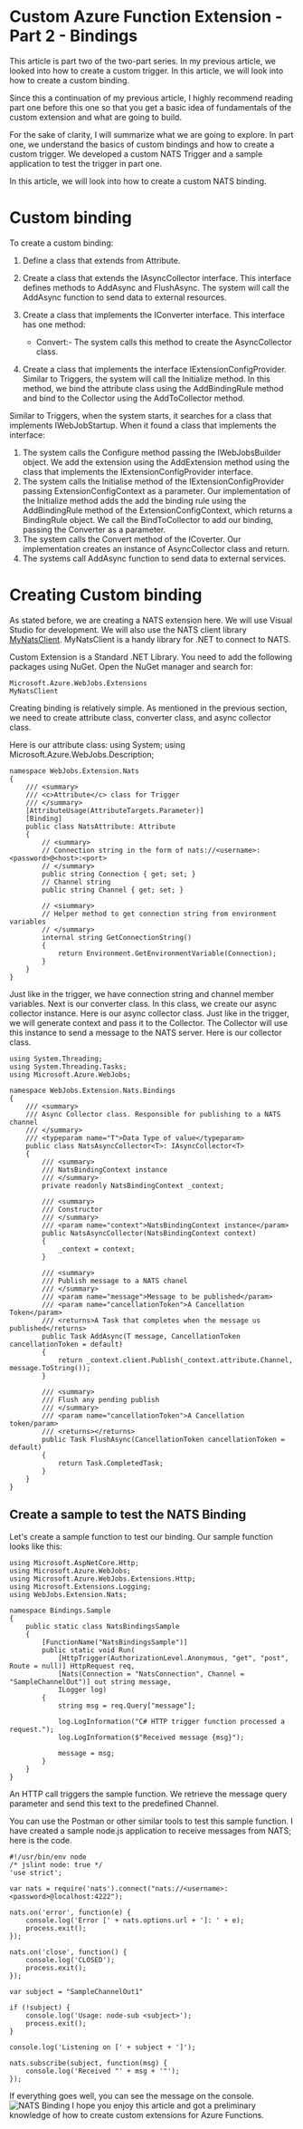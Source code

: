# Custom Azure Function Extension - Part 2 - Bindings
This article is part two of the two-part series. In my previous article, we looked into how to create a custom trigger. In this article, we will look into how to create a custom binding. 

Since this a continuation of my previous article, I highly recommend reading part one before this one so that you get a basic idea of fundamentals of the custom extension and what are going to build.

For the sake of clarity, I will summarize what we are going to explore. In part one, we understand the basics of custom bindings and how to create a custom trigger. We developed a custom NATS Trigger and a sample application to test the trigger in part one.

In this article, we will look into how to create a custom NATS binding.

# Custom binding
To create a custom binding:

1.  Define a class that extends from Attribute.
2.  Create a class that extends the IAsyncCollector interface. This interface defines methods to AddAsync and FlushAsync. The system will call the AddAsync function to send data to external resources.
3.  Create a class that implements the IConverter interface. This interface has one method:
	-	Convert:- The system calls this method to create the AsyncCollector class.

4.  Create a class that implements the interface IExtensionConfigProvider. Similar to Triggers, the system will call the Initialize method. In this method, we bind the attribute class using the AddBindingRule method and bind to the Collector using the AddToCollector method.

Similar to Triggers, when the system starts, it searches for a class that implements IWebJobStartup. When it found a class that implements the interface:

1.  The system calls the Configure method passing the IWebJobsBuilder object. We add the extension using the AddExtension method using the class that implements the IExtensionConfigProvider interface.
2.  The system calls the Initialise method of the IExtensionConfigProvider passing ExtensionConfigContext as a parameter. Our implementation of the Initialize method adds the add the binding rule using the AddBindingRule method of the ExtensionConfigContext, which returns a BindingRule object. We call the BindToCollector to add our binding, passing the Converter as a parameter.
3.  The system calls the Convert method of the ICoverter. Our implementation creates an instance of AsyncCollector class and return.
4.  The systems call AddAsync function to send data to external services.

# Creating Custom binding

As stated before, we are creating a NATS extension here. We will use Visual Studio for development. We will also use the NATS client library [MyNatsClient](https://github.com/danielwertheim/mynatsclient). MyNatsClient is a handy library for .NET to connect to NATS.

Custom Extension is a Standard .NET Library. You need to add the following packages using NuGet. Open the NuGet manager and search for:

    Microsoft.Azure.WebJobs.Extensions
    MyNatsClient

Creating binding is relatively simple. As mentioned in the previous section, we need to create attribute class, converter class, and async collector class.

Here is our attribute class:
using System;
using Microsoft.Azure.WebJobs.Description;

    namespace WebJobs.Extension.Nats
    {
        /// <summary>
        /// <c>Attribute</c> class for Trigger
        /// </summary>
        [AttributeUsage(AttributeTargets.Parameter)]
        [Binding]
        public class NatsAttribute: Attribute
        {
            // <summary>
            // Connection string in the form of nats://<username>:<password>@<host>:<port>
            // </summary>
            public string Connection { get; set; }
            // Channel string
            public string Channel { get; set; }
    
            // <siummary>
            // Helper method to get connection string from environment variables
            // </summary>
            internal string GetConnectionString()
            {
                return Environment.GetEnvironmentVariable(Connection);
            }
        }
    }

Just like in the trigger, we have connection string and channel member variables. Next is our converter class. In this class, we create our async collector instance. Here is our async collector class. Just like in the trigger, we will generate context and pass it to the Collector. The 
Collector will use this instance to send a message to the NATS server. Here is our collector class.

    using System.Threading;
    using System.Threading.Tasks;
    using Microsoft.Azure.WebJobs;
    
    namespace WebJobs.Extension.Nats.Bindings
    {
        /// <summary>
        /// Async Collector class. Responsible for publishing to a NATS channel
        /// </summary>
        /// <typeparam name="T">Data Type of value</typeparam>
        public class NatsAsyncCollector<T>: IAsyncCollector<T>
        {
            /// <summary>
            /// NatsBindingContext instance
            /// </summary>
            private readonly NatsBindingContext _context;
    
            /// <summary>
            /// Constructor
            /// </summary>
            /// <param name="context">NatsBindingContext instance</param>
            public NatsAsyncCollector(NatsBindingContext context)
            {
                _context = context;
            }
    
            /// <summary>
            /// Publish message to a NATS chanel
            /// </summary>
            /// <param name="message">Message to be published</param>
            /// <param name="cancellationToken">A Cancellation Token</param>
            /// <returns>A Task that completes when the message us published</returns>
            public Task AddAsync(T message, CancellationToken cancellationToken = default)
            {
                return _context.client.Publish(_context.attribute.Channel, message.ToString());
            }
    
            /// <summary>
            /// Flush any pending publish
            /// </summary>
            /// <param name="cancellationToken">A Cancellation token/param>
            /// <returns></returns>
            public Task FlushAsync(CancellationToken cancellationToken = default)
            {
                return Task.CompletedTask;
            }
        }
    }
## Create a sample to test the NATS Binding

Let's create a sample function to test our binding. Our sample function looks like this:

    using Microsoft.AspNetCore.Http;
    using Microsoft.Azure.WebJobs;
    using Microsoft.Azure.WebJobs.Extensions.Http;
    using Microsoft.Extensions.Logging;
    using WebJobs.Extension.Nats;
    
    namespace Bindings.Sample
    {
        public static class NatsBindingsSample
        {
            [FunctionName("NatsBindingsSample")]
            public static void Run(
                [HttpTrigger(AuthorizationLevel.Anonymous, "get", "post", Route = null)] HttpRequest req,
                [Nats(Connection = "NatsConnection", Channel = "SampleChannelOut")] out string message,
                ILogger log)
            {
                string msg = req.Query["message"];
    
                log.LogInformation("C# HTTP trigger function processed a request.");
                log.LogInformation($"Received message {msg}");
    
                message = msg;
            }
        }
    }
An HTTP call triggers the sample function. We retrieve the message query parameter and send this text to the predefined Channel.

You can use the Postman or other similar tools to test this sample function. I have created a sample node.js application to receive messages from NATS; here is the code.

    #!/usr/bin/env node
    /* jslint node: true */
    'use strict';
    
    var nats = require('nats').connect("nats://<username>:<password>@localhost:4222");
    
    nats.on('error', function(e) {
        console.log('Error [' + nats.options.url + ']: ' + e);
        process.exit();
    });
    
    nats.on('close', function() {
        console.log('CLOSED');
        process.exit();
    });
    
    var subject = "SampleChannelOut1"
    
    if (!subject) {
        console.log('Usage: node-sub <subject>');
        process.exit();
    }
    
    console.log('Listening on [' + subject + ']');
    
    nats.subscribe(subject, function(msg) {
        console.log('Received "' + msg + '"');
    });

If everything goes well, you can see the message on the console.
![NATS Binding](https://raw.githubusercontent.com/krvarma/azure-functions-nats-extension/master/images/natsbinding.gif)
I hope you enjoy this article and got a preliminary knowledge of how to create custom extensions for Azure Functions.